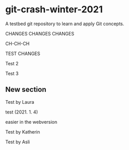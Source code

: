 # git-crash-winter-2021

A testbed git repository to learn and apply Git concepts.

CHANGES CHANGES CHANGES

CH-CH-CH

TEST CHANGES

Test 2

Test 3

## New section

Test by Laura

test (2021. 1. 4)

easier in the webversion

Test by Katherin

Test by Asli
